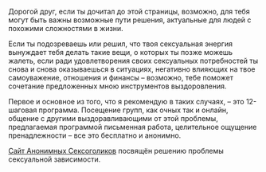 Дорогой друг, если ты дочитал до этой страницы, возможно, для тебя могут быть важны возможные пути решения, актуальные для людей с похожими сложностями в жизни.

Если ты подозреваешь или решил, что твоя сексуальная энергия вынуждает тебя делать такие вещи, о которых ты позже можешь жалеть, если ради удовлетворения своих сексуальных потребностей ты снова и снова оказываешься в ситуациях, негативно влияющих на твое самоуважение, отношения и финансы – возможно, тебе поможет сочетание предложенных мною инструментов выздоровления.

Первое и основное из того, что я рекомендую в таких случаях, – это 12-шаговая программа.
Посещение групп, как очных так и онлайн, общение с другими выздоравливающими от этой проблемы, предлагаемая программой письменная работа, целительное ощущение пренадлежности – все это бесплатно и анонимно.

[Сайт Анонимных Сексоголиков](https://sa12.org/) посвящён решению проблемы сексуальной зависимости.